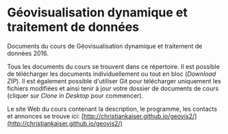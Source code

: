 # Géovisualisation dynamique et traitement de données

Documents du cours de Géovisualisation dynamique et traitement de données 2016.

Tous les documents du cours se trouvent dans ce répertoire. Il est possible de télécharger les documents individuellement ou tout en bloc (*Download ZIP*). ll est également possible d'utiliser Git pour télécharger uniquement les fichiers modifiées et ainsi tenir à jour votre dossier de documents de cours (cliquer sur *Clone in Desktop* pour commencer).

Le site Web du cours contenant la description, le programme, les contacts et annonces se trouve ici: [http://christiankaiser.github.io/geovis2/](http://christiankaiser.github.io/geovis2/)
